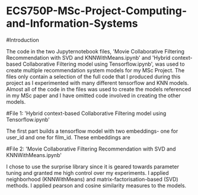 # ECS750P-MSc-Project-Computing-and-Information-Systems

#Introduction

The code in the two Jupyternotebook files, 'Movie Collaborative Filtering Recommendation with SVD and KNNWithMeans.ipynb' and 'Hybrid context-based Collaborative Filtering model using Tensorflow.ipynb', was used to create multiple recommendation system models for my MSc Project. The files only contain a selection of the full code that I produced during this project as I experimented with many different tensorflow and KNN models. Almost all of the code in the files was used to create the models referenced in my MSc paper and I have omitted code involved in creating the other models. 

#File 1: 'Hybrid context-based Collaborative Filtering model using Tensorflow.ipynb'

The first part builds a tensorflow model with two embeddings- one for user_id and one for film_id. These embeddings are 


#File 2: 'Movie Collaborative Filtering Recommendation with SVD and KNNWithMeans.ipynb'

I chose to use the surprise library since it is geared towards parameter tuning and granted me high control over my experiments.  I applied neighborhood (KNNWithMeans) and matrix-factorisation-based (SVD) methods. I applied pearson and cosine similarity measures to the models. 

